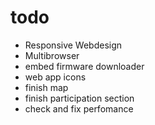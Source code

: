todo
====

- Responsive Webdesign
- Multibrowser
- embed firmware downloader
- web app icons
- finish map
- finish participation section
- check and fix perfomance
